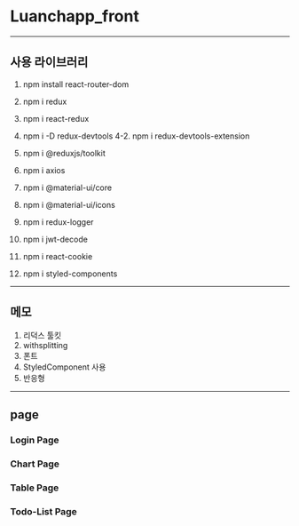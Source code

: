 # Luanchapp_front
___
## 사용 라이브러리

1. npm install react-router-dom

2. npm i redux

3. npm i react-redux

4. npm i -D redux-devtools
4-2. npm i redux-devtools-extension

5. npm i @reduxjs/toolkit

6. npm i axios

7. npm i @material-ui/core

8. npm i @material-ui/icons

9. npm i redux-logger

9. npm i jwt-decode

10. npm i react-cookie

11. npm i styled-components

___
## 메모
1. 리덕스 툴킷
2. withsplitting 
3. 폰트
4. StyledComponent 사용
5. 반응형

___
## page

### Login Page

### Chart Page


### Table Page


### Todo-List Page